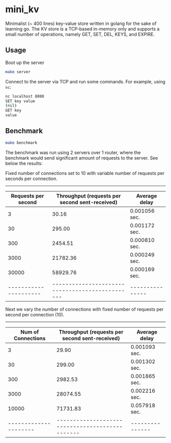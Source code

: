 # mini_kv

Minimalist (~ 400 lines) key-value store written in golang for the sake of learning go. 
The KV store is a TCP-based in-memory only and supports a small number of operations, namely GET, SET, DEL, KEYS, and EXPIRE.

## Usage

Boot up the server

```bash
make server
```

Connect to the server via TCP and run some commands. For example, using `nc`:

```bash
nc localhost 8080
SET key value
(nil)
GET key
value
```

## Benchmark

```bash
make benchmark
```

The benchmark was run using 2 servers over 1 router, where the benchmark would send significant amount of requests to the server.
See below the results:

Fixed number of connections set to 10 with variable number of requests per seconds per connection.

----------------------------------------------
| Requests per second | Throughput (requests per second sent-received) | Average delay |
|---------------------|-----------------------------------------------|---------------|
| 3                | 30.16                                     | 0.001056 sec.     |
| 30               | 295.00                                    | 0.001172 sec.     |
| 300              | 2454.51                                   | 0.000810 sec.     |
| 3000             | 21782.36                                  | 0.000249 sec.     |
| 30000            | 58929.76                                  | 0.000169 sec.     |
|---------------------|-----------------------------------------------|---------------|

Next we vary the number of connections with fixed number of requests per second per connection (10).


----------------------------------------------
| Num of Connections | Throughput (requests per second sent-received) | Average delay |
|---------------------|-----------------------------------------------|---------------|
| 3                | 29.90                                     | 0.001093 sec.     |
| 30               | 299.00                                    | 0.001302 sec.     |
| 300              | 2982.53                                   | 0.001865 sec.     |
| 3000             | 28074.55                                  | 0.002216 sec.     |
| 10000            | 71731.83                                  | 0.057918 sec.     |
|---------------------|-----------------------------------------------|---------------|

